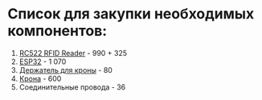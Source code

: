 # Список для закупки необходимых компонентов:

1. [RC522 RFID Reader](https://3d-diy.ru/product/rc522-rfid-modul) - 990 + 325
2. [ESP32](https://amperka.ru/product/esp32-wroom-wifi-devkit-v1) - 1 070
3. [Держатель для кроны](https://amperka.ru/product/krona-21mm-cable) - 80
4. [Крона](https://www.chipdip.ru/product/robiton-250mh9-1-bl1) - 600
5. Соединительные провода - 36
